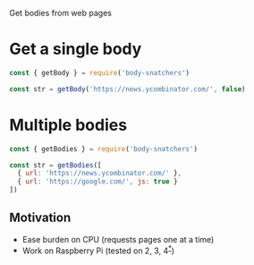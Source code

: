 Get bodies from web pages
# Get a single body
```javascript
const { getBody } = require('body-snatchers')

const str = getBody('https://news.ycombinator.com/', false)
```
# Multiple bodies
```javascript
const { getBodies } = require('body-snatchers')

const str = getBodies([
  { url: 'https://news.ycombinator.com/' },
  { url: 'https://google.com/', js: true }
])
```

## Motivation
* Ease burden on CPU (requests pages one at a time)
* Work on Raspberry Pi (tested on 2, 3, 4<sup>[*](./blob/master/raspberry-pi-4-instructions.md)</sup>)

